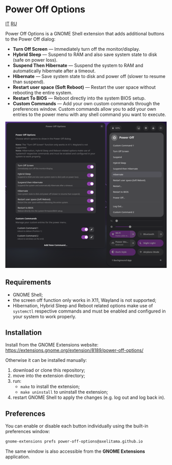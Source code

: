 # Power Off Options

[IT](READMEs/README_it.md) [RU](READMEs/README_ru.md)

Power Off Options is a GNOME Shell extension that adds additional buttons to the Power Off dialog:

- **Turn Off Screen** — Immediately turn off the monitor/display.
- **Hybrid Sleep** — Suspend to RAM and also save system state to disk (safe on power loss).
- **Suspend Then Hibernate** — Suspend the system to RAM and automatically hibernate after a timeout.
- **Hibernate** — Save system state to disk and power off (slower to resume than suspend).
- **Restart user space (Soft Reboot)** — Restart the user space without rebooting the entire system.
- **Restart To BIOS** — Reboot directly into the system BIOS setup.
- **Custom Commands** — Add your own custom commands through the preferences window. Custom commands allow you to add your own entries to the power menu with any shell command you want to execute.

<p align="center">
  <img src="resources/en1.png" alt="screenshot1"/>
</p>

## Requirements

- GNOME Shell;
- the screen off function only works in X11, Wayland is not supported;
- Hibernation, Hybrid Sleep and Reboot related options make use of `systemctl` respective commands and must be enabled and configured in your system to work properly.

## Installation

Install from the GNOME Extensions website:  
<https://extensions.gnome.org/extension/8189/power-off-options/> 

Otherwise it can be installed manually:

1. download or clone this repository;
2. move into the extension directory;
3. run:
    - `make` to install the extension;
    - `make uninstall` to uninstall the extension;
4. restart GNOME Shell to apply the changes (e.g. log out and log back in).

## Preferences

You can enable or disable each button individually using the built-in preferences window:

```bash
gnome-extensions prefs power-off-options@axelitama.github.io
```

The same window is also accessible from the **GNOME Extensions** application.

